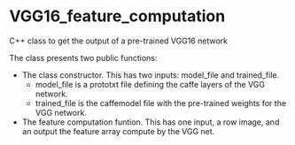# VGG16_feature_computation
C++ class to get the output of a pre-trained VGG16 network

The class presents two public functions: 
- The class constructor. This has two inputs: model_file and trained_file.
    - model_file is a prototxt file defining the caffe layers of the VGG network. 
    - trained_file is the caffemodel file with the pre-trained weights for the VGG network. 
- The feature computation funtion. This has one input, a row image, and an output the feature array compute by the VGG net.

